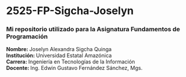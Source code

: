 # 2525-FP-Sigcha-Joselyn

<h3> Mi repositorio utilizado para la Asignatura Fundamentos de Programación</h3>

<p>
    <strong>Nombre: </strong>Joselyn Alexandra Sigcha Quinga <br>
    <strong>Institución: </strong>Universidad Estatal Amazónica <br>
    <strong>Carrera: </strong>Ingeniería en Tecnologías de la Información <br>
    <strong>Docente: </strong>Ing. Edwin Gustavo Fernández Sánchez, Mgs. <br>
</p>
